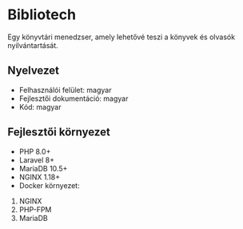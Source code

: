 # Bibliotech
Egy könyvtári menedzser, amely lehetővé teszi a könyvek és olvasók nyilvántartását.


## Nyelvezet
- Felhasználói felület: magyar
- Fejlesztői dokumentáció: magyar
- Kód: magyar

## Fejlesztői környezet
- PHP 8.0+
- Laravel 8+
- MariaDB 10.5+
- NGINX 1.18+
- Docker környezet:
1. NGINX
2. PHP-FPM
3. MariaDB